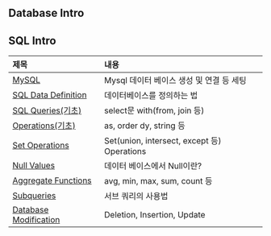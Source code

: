 ## Database Intro



## SQL Intro

| 제목                                                  | 내용                                        |
|:----------------------------------------------------- |:------------------------------------------- |
| [MySQL](MySQL.md)                                   | Mysql 데이터 베이스 생성 및 연결 등 세팅    |
| [SQL Data Definition](SQL%20Data%20Definition.md)   | 데이터베이스를 정의하는 법                  |
| [SQL Queries(기초)](SQL%20Queries-Basic.md)           | select문 with(from, join 등)                |
| [Operations(기초)](Operations-Basic.md)             | as, order dy, string 등                     |
| [Set Operations](Set%20Operations.md)               | Set(union, intersect, except 등) Operations |
| [Null Values](Null%20Values.md)                     | 데이터 베이스에서 Null이란?                 |
| [Aggregate Functions](Aggregate%20Functions.md)      | avg, min, max, sum, count 등                |
| [Subqueries](Subqueries.md)           | 서브 쿼리의 사용법                          |
| [Database Modification](Database%20Modification.md) | Deletion, Insertion, Update                 |
